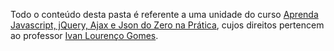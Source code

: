 Todo o conteúdo desta pasta é referente a uma unidade do curso [Aprenda Javascript, jQuery, Ajax e Json do Zero na Prática](https://www.udemy.com/course/aprenda-javascript-com-facilidade-do-zero/?src=sac&kw=aprenda+javascript%2C+jso),
cujos direitos pertencem ao professor [Ivan Lourenço Gomes](https://www.udemy.com/user/ivan-lourenco-gomes/).
